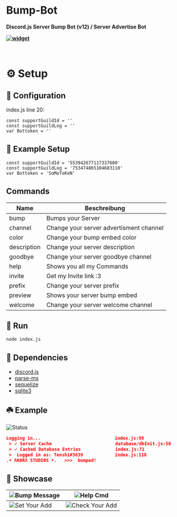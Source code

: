 # Bump-Bot
**Discord.js Server Bump Bot (v12) / Server Advertise Bot**

**[![widget](https://discord.com/api/guilds/553942677117337600/widget.png?style=banner2)](https://discord.gg/Emk2udJ)**

<br/>

# ⚙️ Setup

## 🔧 Configuration
index.js line 20:
```JS
const supportGuildId = ''
const supportGuildLog = ''
var Bottoken = ''
```

## 🤖 Example Setup
```JS
const supportGuildId = '553942677117337600'
const supportGuildLog = '753474865104683110'
var Bottoken = 'SoMeToKeN'
```

## Commands
|  Name | Beschreibung |
| ------------- | ------------- |
| bump | Bumps your Server |
| channel | Change your server advertisment channel |
| color | Change your bump embed color |
| description | Change your server description |
| goodbye | Change your server goodbye channel |
| help | Shows you all my Commands |
| invite | Get my Invite link :3 |
| prefix | Change your server prefix |
| preview | Shows your server bump embed |
| welcome | Change your server welcome channel |

## 🌿 Run
```node index.js```

## 🍂 Dependencies
* [discord.js](https://www.npmjs.com/package/discord.js)
* [parse-ms](https://www.npmjs.com/package/parse-ms)
* [sequelize](https://www.npmjs.com/package/sequelize)
* [sqlite3](https://www.npmjs.com/package/sqlite3)

## ☘️ Example
![Status](https://cdn.discordapp.com/attachments/796828284234235935/796829261112541220/unknown.png)

```json
Logging in...                            index.js:98
 > 🗸 Server Cache                        database/dbInit.js:50
 > 🗸 Cached Database Entries             index.js:71
 >  Logged in as: Tenshi#3639            index.js:118
.• ΛΚΘRΛ SΤUDΙΘS •.   >>>  bumped!
```

## 📸 Showcase
|![Bump Message](https://cdn.discordapp.com/attachments/796828284234235935/796828603802714203/unknown.png)|![Help Cmd](https://cdn.discordapp.com/attachments/796828284234235935/796831590188974130/unknown.png)|
| - | - |
|![Set Your Add](https://cdn.discordapp.com/attachments/796828284234235935/796828399506292816/unknown.png)|![Check Your Add](https://cdn.discordapp.com/attachments/796828284234235935/796828471837589504/unknown.png)|